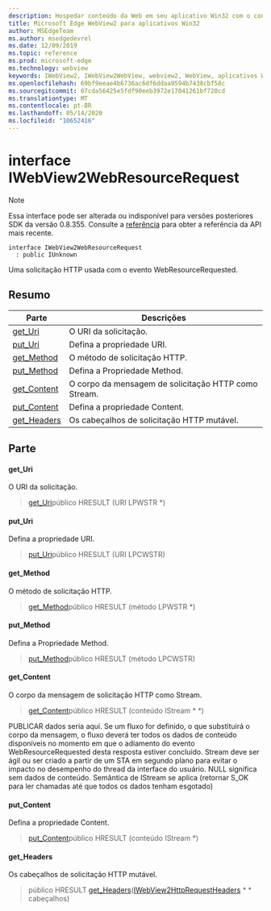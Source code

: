```yaml
---
description: Hospedar conteúdo da Web em seu aplicativo Win32 com o controle WebView2 do Microsoft Edge
title: Microsoft Edge WebView2 para aplicativos Win32
author: MSEdgeTeam
ms.author: msedgedevrel
ms.date: 12/09/2019
ms.topic: reference
ms.prod: microsoft-edge
ms.technology: webview
keywords: IWebView2, IWebView2WebView, webview2, WebView, aplicativos Win32, Win32, Edge
ms.openlocfilehash: 69bf9eeae4b6736ac6df6ddaa9594b7438cbf58c
ms.sourcegitcommit: 07cda56425e5fdf90eeb3972e17041261bf720cd
ms.translationtype: MT
ms.contentlocale: pt-BR
ms.lasthandoff: 05/14/2020
ms.locfileid: "10652416"
---
```

# interface IWebView2WebResourceRequest 

> [!NOTE]
> Essa interface pode ser alterada ou indisponível para versões posteriores SDK da versão 0.8.355. Consulte a [referência](../../../webview2-api-reference.md) para obter a referência da API mais recente.

```
interface IWebView2WebResourceRequest
  : public IUnknown
```

Uma solicitação HTTP usada com o evento WebResourceRequested.

## Resumo

 Parte                        | Descrições
--------------------------------|---------------------------------------------
[get_Uri](#get_uri) | O URI da solicitação.
[put_Uri](#put_uri) | Defina a propriedade URI.
[get_Method](#get_method) | O método de solicitação HTTP.
[put_Method](#put_method) | Defina a Propriedade Method.
[get_Content](#get_content) | O corpo da mensagem de solicitação HTTP como Stream.
[put_Content](#put_content) | Defina a propriedade Content.
[get_Headers](#get_headers) | Os cabeçalhos de solicitação HTTP mutável.

## Parte

#### get_Uri 

O URI da solicitação.

> [get_Uri](#get_uri)público HRESULT (URI LPWSTR *)

#### put_Uri 

Defina a propriedade URI.

> [put_Uri](#put_uri)público HRESULT (URI LPCWSTR)

#### get_Method 

O método de solicitação HTTP.

> [get_Method](#get_method)público HRESULT (método LPWSTR *)

#### put_Method 

Defina a Propriedade Method.

> [put_Method](#put_method)público HRESULT (método LPCWSTR)

#### get_Content 

O corpo da mensagem de solicitação HTTP como Stream.

> [get_Content](#get_content)público HRESULT (conteúdo IStream * *)

PUBLICAR dados seria aqui. Se um fluxo for definido, o que substituirá o corpo da mensagem, o fluxo deverá ter todos os dados de conteúdo disponíveis no momento em que o adiamento do evento WebResourceRequested desta resposta estiver concluído. Stream deve ser ágil ou ser criado a partir de um STA em segundo plano para evitar o impacto no desempenho do thread da interface do usuário. NULL significa sem dados de conteúdo. Semântica de IStream se aplica (retornar S_OK para ler chamadas até que todos os dados tenham esgotado)

#### put_Content 

Defina a propriedade Content.

> [put_Content](#put_content)público HRESULT (conteúdo IStream *)

#### get_Headers 

Os cabeçalhos de solicitação HTTP mutável.

> público HRESULT [get_Headers](#get_headers)([IWebView2HttpRequestHeaders](IWebView2HttpRequestHeaders.md) * * cabeçalhos)

